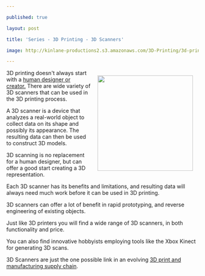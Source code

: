 ---
published: true
layout: post
title: 'Series - 3D Printing - 3D Scanners'
image: http://kinlane-productions2.s3.amazonaws.com/3D-Printing/3d-printing-scanners.jpg
---

<p><img style="padding: 15px;" src="https://kinlane-productions2.s3.amazonaws.com/3D-Printing/3d-printing-scanners.jpg" alt="" width="250" align="right" />3D printing doesn't always start with a <a title="human designer or creator" href="http://www.kinlane.com/2011/05/3d-printing-the-creators/">human designer or creator.</a> There are wide variety of 3D scanners that can be used in the 3D printing process.
<p>A 3D scanner is a device that analyzes a real-world object to collect data on its shape and possibly its appearance. The resulting data can then be used to construct 3D models.
<p>3D scanning is no replacement for a human designer, but can offer a good start creating a 3D representation.
<p>Each 3D scanner has its benefits and limitations, and resulting data will always need much work before it can be used in 3D printing.
<p>3D scanners can offer a lot of benefit in rapid prototyping, and reverse engineering of existing objects.
<p>Just like 3D printers you will find a wide range of 3D scanners, in both functionality and price.
<p>You can also find innovative hobbyists employing tools like the Xbox Kinect for generating 3D scans.
<p>3D Scanners are just the one possible link in an evolving <a title="3D print and manufacturing supplying chain" href="http://www.kinlane.com/2011/05/3d-printing-and-manufacturing-supply-chain/">3D print and manufacturing supply chain</a>.

